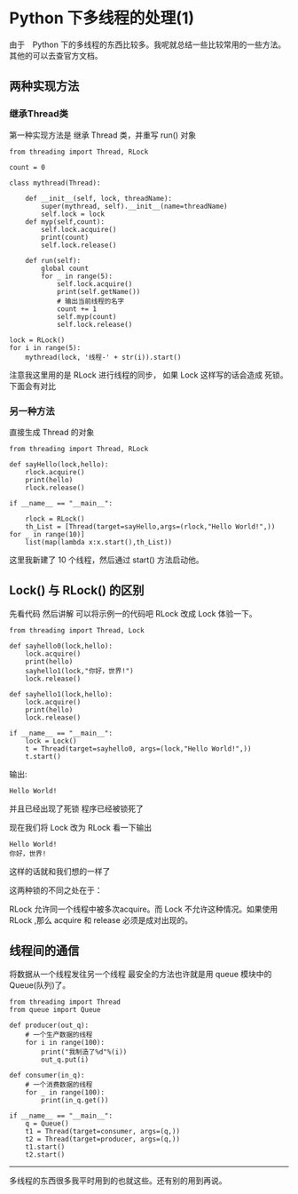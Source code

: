 # Python 下多线程的处理(1)

由于　Python 下的多线程的东西比较多。我呢就总结一些比较常用的一些方法。其他的可以去查官方文档。

## 两种实现方法

### 继承Thread类

第一种实现方法是 继承 Thread 类，并重写 run() 对象

    from threading import Thread, RLock

    count = 0

    class mythread(Thread):

        def __init__(self, lock, threadName):
            super(mythread, self).__init__(name=threadName)
            self.lock = lock
        def myp(self,count):
            self.lock.acquire()
            print(count)
            self.lock.release()

        def run(self):
            global count
            for _ in range(5):
                self.lock.acquire()
                print(self.getName())
                # 输出当前线程的名字
                count += 1
                self.myp(count)
                self.lock.release()

    lock = RLock()
    for i in range(5):
        mythread(lock, '线程-' + str(i)).start()

注意我这里用的是 RLock 进行线程的同步， 如果 Lock 这样写的话会造成 死锁。下面会有对比

### 另一种方法

直接生成 Thread 的对象

    from threading import Thread, RLock

    def sayHello(lock,hello):
        rlock.acquire()
        print(hello)
        rlock.release()

    if __name__ == "__main__":

        rlock = RLock()
        th_List = [Thread(target=sayHello,args=(rlock,"Hello World!",)) for _ in range(10)]
        list(map(lambda x:x.start(),th_List))

这里我新建了 10 个线程，然后通过 start() 方法启动他。

## Lock() 与 RLock() 的区别

先看代码 然后讲解 可以将示例一的代码吧 RLock 改成 Lock 体验一下。

    from threading import Thread, Lock

    def sayhello0(lock,hello):
        lock.acquire()
        print(hello)
        sayhello1(lock,"你好，世界!")
        lock.release()

    def sayhello1(lock,hello):
        lock.acquire()
        print(hello)
        lock.release()

    if __name__ == "__main__":
        lock = Lock()
        t = Thread(target=sayhello0, args=(lock,"Hello World!",))
        t.start()
输出:

    Hello World!

并且已经出现了死锁 程序已经被锁死了

现在我们将 Lock 改为 RLock 看一下输出

    Hello World!
    你好，世界!

这样的话就和我们想的一样了

这两种锁的不同之处在于：

RLock 允许同一个线程中被多次acquire。而 Lock 不允许这种情况。如果使用 RLock ,那么 acquire 和 release 必须是成对出现的。

## 线程间的通信

将数据从一个线程发往另一个线程 最安全的方法也许就是用 queue 模块中的 Queue(队列)了。

    from threading import Thread
    from queue import Queue

    def producer(out_q):
        # 一个生产数据的线程
        for i in range(100):
            print("我制造了%d"%(i))
            out_q.put(i)

    def consumer(in_q):
        # 一个消费数据的线程
        for _ in range(100):
            print(in_q.get())

    if __name__ == "__main__":
        q = Queue()
        t1 = Thread(target=consumer, args=(q,))
        t2 = Thread(target=producer, args=(q,))
        t1.start()
        t2.start()
---

多线程的东西很多我平时用到的也就这些。还有别的用到再说。
